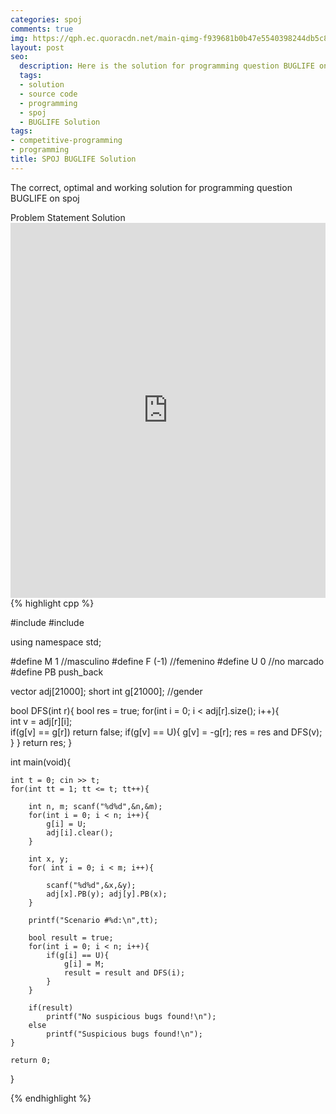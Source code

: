 ```yaml
---
categories: spoj
comments: true
img: https://qph.ec.quoracdn.net/main-qimg-f939681b0b47e5540398244db5c8966f?convert_to_webp=true
layout: post
seo:
  description: Here is the solution for programming question BUGLIFE on spoj
  tags:
  - solution
  - source code
  - programming
  - spoj
  - BUGLIFE Solution
tags:
- competitive-programming
- programming
title: SPOJ BUGLIFE Solution
---
```

The correct, optimal and working solution for programming question BUGLIFE on spoj

<div class="ui secondary pointing large menu">
  <a class="grey item" data-tab="problem-statement">
    Problem Statement
  </a>
  <a class="active item grey" data-tab="solution">
    Solution
  </a>
</div>
<div class="ui bottom attached tab" data-tab="problem-statement">
    <iframe src="http://www.spoj.com/problems/BUGLIFE/" width="100%" height="600px" style="overflow: scroll; border: none;"></iframe>
</div>
<div class="ui bottom attached active tab" data-tab="solution">
{% highlight cpp %}

#include <iostream>
#include <vector>
 
using namespace std;
 
#define M 1 //masculino
#define F (-1) //femenino
#define U 0 //no marcado
#define PB push_back
 
 
vector<int> adj[21000];
short int g[21000]; //gender
 
 
bool DFS(int r){
    bool res = true;
    for(int i = 0; i < adj[r].size(); i++){        
        int v = adj[r][i];          
        if(g[v] == g[r]) return false;
        if(g[v] == U){
            g[v] = -g[r];
            res = res and DFS(v);
        }
    }
    return res;
}
 
 
 
int main(void){
   
    int t = 0; cin >> t;
    for(int tt = 1; tt <= t; tt++){
   
        int n, m; scanf("%d%d",&n,&m);
        for(int i = 0; i < n; i++){
            g[i] = U;
            adj[i].clear();
        }
       
        int x, y;
        for( int i = 0; i < m; i++){
           
            scanf("%d%d",&x,&y);
            adj[x].PB(y); adj[y].PB(x);
        }    
   
        printf("Scenario #%d:\n",tt);
       
        bool result = true;
        for(int i = 0; i < n; i++){
            if(g[i] == U){
                g[i] = M;
                result = result and DFS(i);
            }
        }
       
        if(result)
            printf("No suspicious bugs found!\n");
        else
            printf("Suspicious bugs found!\n");
    }
 
    return 0;
}


{% endhighlight %}
</div>
